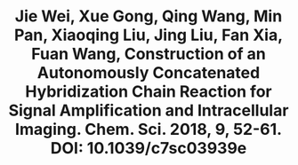 ---
layout: publication
title: "Jie Wei, Xue Gong, Qing Wang, Min Pan, Xiaoqing Liu, Jing Liu, Fan Xia, Fuan Wang, Construction of an Autonomously Concatenated Hybridization Chain Reaction for Signal Amplification and Intracellular Imaging. Chem. Sci. 2018, 9, 52-61. DOI: 10.1039/c7sc03939e"
---